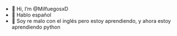 - 👋 Hi, I’m @MilfuegosxD
- 👀 Hablo español
- 🌱 Soy re malo con el inglés pero estoy aprendiendo, y ahora estoy aprendiendo python

<!---
MilfuegosxD/MilfuegosxD is a ✨ special ✨ repository because its `README.md` (this file) appears on your GitHub profile.
You can click the Preview link to take a look at your changes.
--->
